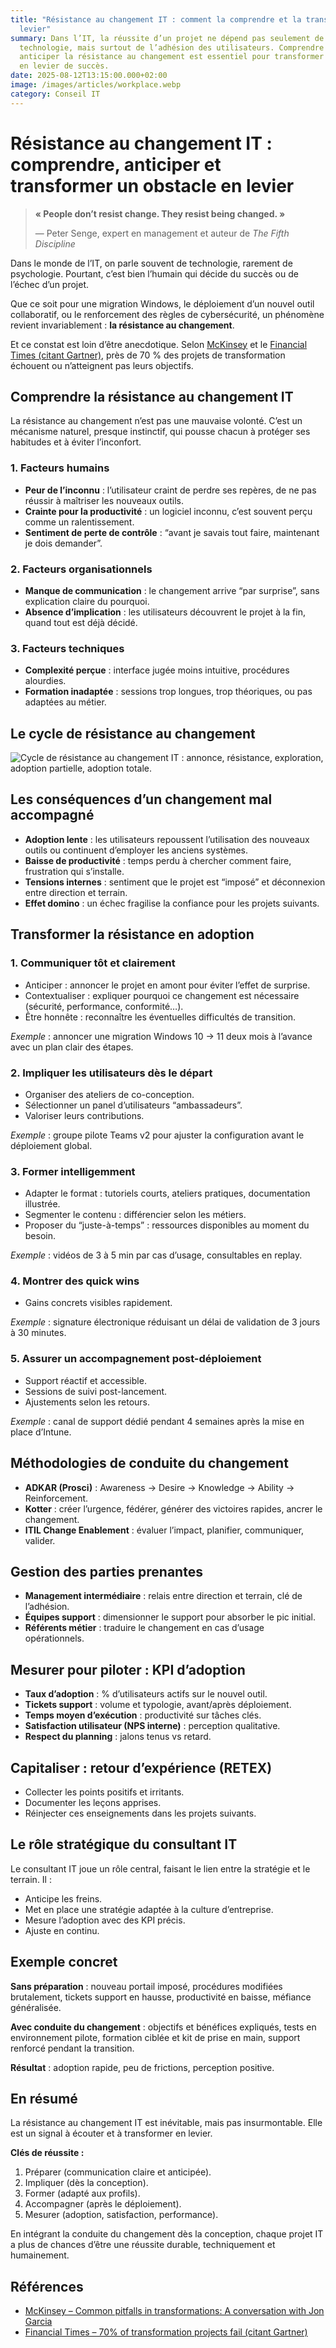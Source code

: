 ```yaml
---
title: "Résistance au changement IT : comment la comprendre et la transformer en
  levier"
summary: Dans l’IT, la réussite d’un projet ne dépend pas seulement de la
  technologie, mais surtout de l’adhésion des utilisateurs. Comprendre et
  anticiper la résistance au changement est essentiel pour transformer un frein
  en levier de succès.
date: 2025-08-12T13:15:00.000+02:00
image: /images/articles/workplace.webp
category: Conseil IT
---
```

<h1>Résistance au changement IT : comprendre, anticiper et transformer un obstacle en levier</h1>

<blockquote>

<p><strong>« People don’t resist change. They resist being changed. »</strong><br>

— Peter Senge, expert en management et auteur de <em>The Fifth Discipline</em></p>

</blockquote>

<p>Dans le monde de l’IT, on parle souvent de technologie, rarement de psychologie. Pourtant, c’est bien l’humain qui décide du succès ou de l’échec d’un projet.</p>

<p>Que ce soit pour une migration Windows, le déploiement d’un nouvel outil collaboratif, ou le renforcement des règles de cybersécurité, un phénomène revient invariablement : <strong>la résistance au changement</strong>.</p>

<p>Et ce constat est loin d’être anecdotique. Selon <a href="https://www.mckinsey.com/capabilities/transformation/our-insights/common-pitfalls-in-transformations-a-conversation-with-jon-garcia" target="_blank" rel="noopener">McKinsey</a> et le <a href="https://www.ft.com/partnercontent/teamviewer/70-per-cent-of-transformation-projects-fail-and-everyones-ignoring-the-same-fix.html" target="_blank" rel="noopener">Financial Times (citant Gartner)</a>, près de 70 % des projets de transformation échouent ou n’atteignent pas leurs objectifs.</p>



<h2>Comprendre la résistance au changement IT</h2>

<p>La résistance au changement n’est pas une mauvaise volonté. C’est un mécanisme naturel, presque instinctif, qui pousse chacun à protéger ses habitudes et à éviter l’inconfort.</p>



<h3>1. Facteurs humains</h3>

<ul>

  <li><strong>Peur de l’inconnu</strong> : l’utilisateur craint de perdre ses repères, de ne pas réussir à maîtriser les nouveaux outils.</li>

  <li><strong>Crainte pour la productivité</strong> : un logiciel inconnu, c’est souvent perçu comme un ralentissement.</li>

  <li><strong>Sentiment de perte de contrôle</strong> : “avant je savais tout faire, maintenant je dois demander”.</li>

</ul>



<h3>2. Facteurs organisationnels</h3>

<ul>

  <li><strong>Manque de communication</strong> : le changement arrive “par surprise”, sans explication claire du pourquoi.</li>

  <li><strong>Absence d’implication</strong> : les utilisateurs découvrent le projet à la fin, quand tout est déjà décidé.</li>

</ul>



<h3>3. Facteurs techniques</h3>

<ul>

  <li><strong>Complexité perçue</strong> : interface jugée moins intuitive, procédures alourdies.</li>

  <li><strong>Formation inadaptée</strong> : sessions trop longues, trop théoriques, ou pas adaptées au métier.</li>

</ul>



<h2>Le cycle de résistance au changement</h2>

<p><img src="images/articles/cycle-resistance-adoption.png" alt="Cycle de résistance au changement IT : annonce, résistance, exploration, adoption partielle, adoption totale." loading="lazy"></p>



<h2>Les conséquences d’un changement mal accompagné</h2>

<ul>

  <li><strong>Adoption lente</strong> : les utilisateurs repoussent l’utilisation des nouveaux outils ou continuent d’employer les anciens systèmes.</li>

  <li><strong>Baisse de productivité</strong> : temps perdu à chercher comment faire, frustration qui s’installe.</li>

  <li><strong>Tensions internes</strong> : sentiment que le projet est “imposé” et déconnexion entre direction et terrain.</li>

  <li><strong>Effet domino</strong> : un échec fragilise la confiance pour les projets suivants.</li>

</ul>



<h2>Transformer la résistance en adoption</h2>



<h3>1. Communiquer tôt et clairement</h3>

<ul>

  <li>Anticiper : annoncer le projet en amont pour éviter l’effet de surprise.</li>

  <li>Contextualiser : expliquer pourquoi ce changement est nécessaire (sécurité, performance, conformité…).</li>

  <li>Être honnête : reconnaître les éventuelles difficultés de transition.</li>

</ul>

<p><em>Exemple</em> : annoncer une migration Windows 10 → 11 deux mois à l’avance avec un plan clair des étapes.</p>



<h3>2. Impliquer les utilisateurs dès le départ</h3>

<ul>

  <li>Organiser des ateliers de co-conception.</li>

  <li>Sélectionner un panel d’utilisateurs “ambassadeurs”.</li>

  <li>Valoriser leurs contributions.</li>

</ul>

<p><em>Exemple</em> : groupe pilote Teams v2 pour ajuster la configuration avant le déploiement global.</p>



<h3>3. Former intelligemment</h3>

<ul>

  <li>Adapter le format : tutoriels courts, ateliers pratiques, documentation illustrée.</li>

  <li>Segmenter le contenu : différencier selon les métiers.</li>

  <li>Proposer du “juste-à-temps” : ressources disponibles au moment du besoin.</li>

</ul>

<p><em>Exemple</em> : vidéos de 3 à 5 min par cas d’usage, consultables en replay.</p>



<h3>4. Montrer des quick wins</h3>

<ul>

  <li>Gains concrets visibles rapidement.</li>

</ul>

<p><em>Exemple</em> : signature électronique réduisant un délai de validation de 3 jours à 30 minutes.</p>



<h3>5. Assurer un accompagnement post-déploiement</h3>

<ul>

  <li>Support réactif et accessible.</li>

  <li>Sessions de suivi post-lancement.</li>

  <li>Ajustements selon les retours.</li>

</ul>

<p><em>Exemple</em> : canal de support dédié pendant 4 semaines après la mise en place d’Intune.</p>



<h2>Méthodologies de conduite du changement</h2>

<ul>

  <li><strong>ADKAR (Prosci)</strong> : Awareness → Desire → Knowledge → Ability → Reinforcement.</li>

  <li><strong>Kotter</strong> : créer l’urgence, fédérer, générer des victoires rapides, ancrer le changement.</li>

  <li><strong>ITIL Change Enablement</strong> : évaluer l’impact, planifier, communiquer, valider.</li>

</ul>



<h2>Gestion des parties prenantes</h2>

<ul>

  <li><strong>Management intermédiaire</strong> : relais entre direction et terrain, clé de l’adhésion.</li>

  <li><strong>Équipes support</strong> : dimensionner le support pour absorber le pic initial.</li>

  <li><strong>Référents métier</strong> : traduire le changement en cas d’usage opérationnels.</li>

</ul>



<h2>Mesurer pour piloter : KPI d’adoption</h2>

<ul>

  <li><strong>Taux d’adoption</strong> : % d’utilisateurs actifs sur le nouvel outil.</li>

  <li><strong>Tickets support</strong> : volume et typologie, avant/après déploiement.</li>

  <li><strong>Temps moyen d’exécution</strong> : productivité sur tâches clés.</li>

  <li><strong>Satisfaction utilisateur (NPS interne)</strong> : perception qualitative.</li>

  <li><strong>Respect du planning</strong> : jalons tenus vs retard.</li>

</ul>



<h2>Capitaliser : retour d’expérience (RETEX)</h2>

<ul>

  <li>Collecter les points positifs et irritants.</li>

  <li>Documenter les leçons apprises.</li>

  <li>Réinjecter ces enseignements dans les projets suivants.</li>

</ul>



<h2>Le rôle stratégique du consultant IT</h2>

<p>Le consultant IT joue un rôle central, faisant le lien entre la stratégie et le terrain. Il :</p>

<ul>

  <li>Anticipe les freins.</li>

  <li>Met en place une stratégie adaptée à la culture d’entreprise.</li>

  <li>Mesure l’adoption avec des KPI précis.</li>

  <li>Ajuste en continu.</li>

</ul>



<h2>Exemple concret</h2>

<p><strong>Sans préparation</strong> : nouveau portail imposé, procédures modifiées brutalement, tickets support en hausse, productivité en baisse, méfiance généralisée.</p>

<p><strong>Avec conduite du changement</strong> : objectifs et bénéfices expliqués, tests en environnement pilote, formation ciblée et kit de prise en main, support renforcé pendant la transition.</p>

<p><strong>Résultat</strong> : adoption rapide, peu de frictions, perception positive.</p>



<h2>En résumé</h2>

<p>La résistance au changement IT est inévitable, mais pas insurmontable. Elle est un signal à écouter et à transformer en levier.</p>

<p><strong>Clés de réussite :</strong></p>

<ol>

  <li>Préparer (communication claire et anticipée).</li>

  <li>Impliquer (dès la conception).</li>

  <li>Former (adapté aux profils).</li>

  <li>Accompagner (après le déploiement).</li>

  <li>Mesurer (adoption, satisfaction, performance).</li>

</ol>

<p>En intégrant la conduite du changement dès la conception, chaque projet IT a plus de chances d’être une réussite durable, techniquement et humainement.</p>



<h2>Références</h2>

<ul>

  <li><a href="https://www.mckinsey.com/capabilities/transformation/our-insights/common-pitfalls-in-transformations-a-conversation-with-jon-garcia" target="_blank" rel="noopener">McKinsey – Common pitfalls in transformations: A conversation with Jon Garcia</a></li>

  <li><a href="https://www.ft.com/partnercontent/teamviewer/70-per-cent-of-transformation-projects-fail-and-everyones-ignoring-the-same-fix.html" target="_blank" rel="noopener">Financial Times – 70% of transformation projects fail (citant Gartner)</a></li>

</ul>
